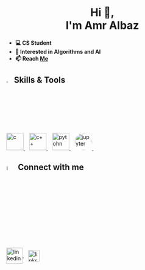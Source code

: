 <h1 align='center'> Hi 👋, <br> I'm Amr Albaz </h1>
 
- **💻 CS Student**
- **👀 Interested in Algorithms and AI**
- **📫 Reach [Me](https://forms.gle/1cpWtZ4oUB1Yce2m7)**

## <img src="https://media2.giphy.com/media/QssGEmpkyEOhBCb7e1/giphy.gif?cid=ecf05e47a0n3gi1bfqntqmob8g9aid1oyj2wr3ds3mg700bl&rid=giphy.gif" width ="3%"> Skills & Tools
<p align="left"> 
<a href="https://www.w3schools.com/c/" target="_blank"> <img src="https://skillicons.dev/icons?i=c" alt="c" width="45" height="45"/> </a> &ensp; 
<a href="https://www.w3schools.com/cpp/" target="_blank"> <img src="https://skillicons.dev/icons?i=cpp" alt="c++" width="45" height="45"/> </a> &ensp; 
<a href="https://www.python.org/" target="_blank"> <img src="https://skillicons.dev/icons?i=python" alt="pytohn" width="45" height="45"/> </a> &ensp;
<a href="https://jupyter.org/" target="_blank"> <img src="https://cdn.discordapp.com/attachments/1084564984584994857/1092595550974640138/0000.png" alt="jupyter" width="45" height="45" style="border-radius: 50%;">
 </a>&ensp;

<!--![Top Langs](https://github-readme-stats.vercel.app/api/top-langs/?username=amralbaz34&layout=compact&theme=radical) <br>
![amr's GitHub stats](https://github-readme-stats.vercel.app/api?username=amralbaz34&show_icons=true&theme=radical)
-->

</p>

## <img src="https://media.giphy.com/media/gIkM6hiJfvSIIJCnKy/giphy.gif" width="5%"> Connect with me
<p align="left">
<a href="https://www.linkedin.com/in/albazamr/" target="_blank">
<img align="center" src="https://skillicons.dev/icons?i=linkedin" alt="linkedin" height="42" width="42" />
</a> &ensp;
 <a href=https://lnk.bio/AmrPI target="_blank">
<img align="center" src="https://cdn-icons-png.flaticon.com/128/282/282100.png" alt="links" height="30" width="30" />
</a>
</p>


<br/>
